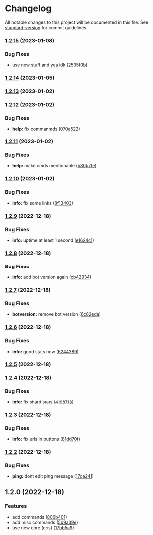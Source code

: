 # Changelog

All notable changes to this project will be documented in this file. See [standard-version](https://github.com/conventional-changelog/standard-version) for commit guidelines.

### [1.2.15](https://github.com/EazyAutodelete/misc-commands/compare/v1.2.14...v1.2.15) (2023-01-08)


### Bug Fixes

* use new stuff and yea idk ([2535f0b](https://github.com/EazyAutodelete/misc-commands/commit/2535f0b4994e58071b8b1a54823371406863bce2))

### [1.2.14](https://github.com/EazyAutodelete/misc-commands/compare/v1.2.13...v1.2.14) (2023-01-05)

### [1.2.13](https://github.com/EazyAutodelete/misc-commands/compare/v1.2.12...v1.2.13) (2023-01-02)

### [1.2.12](https://github.com/EazyAutodelete/misc-commands/compare/v1.2.11...v1.2.12) (2023-01-02)

### Bug Fixes

- **help:** fix commanmds ([070a522](https://github.com/EazyAutodelete/misc-commands/commit/070a522c0850232e074c1e3890a511696253d3af))

### [1.2.11](https://github.com/EazyAutodelete/misc-commands/compare/v1.2.10...v1.2.11) (2023-01-02)

### Bug Fixes

- **help:** make cmds mentionable ([b80b7fe](https://github.com/EazyAutodelete/misc-commands/commit/b80b7fe99c71ce3dc7d48cb9e1f0007ac74ebd45))

### [1.2.10](https://github.com/EazyAutodelete/misc-commands/compare/v1.2.9...v1.2.10) (2023-01-02)

### Bug Fixes

- **info:** fix some links ([8f13403](https://github.com/EazyAutodelete/misc-commands/commit/8f13403deb334c57bc7bc2361547488c69aab2e0))

### [1.2.9](https://github.com/EazyAutodelete/misc-commands/compare/v1.2.8...v1.2.9) (2022-12-18)

### Bug Fixes

- **info:** uptime at least 1 second ([e1624c1](https://github.com/EazyAutodelete/misc-commands/commit/e1624c1317c835e91df77584e581db06719a9213))

### [1.2.8](https://github.com/EazyAutodelete/misc-commands/compare/v1.2.7...v1.2.8) (2022-12-18)

### Bug Fixes

- **info:** add bot version again ([cb42934](https://github.com/EazyAutodelete/misc-commands/commit/cb429348ebbe80e1a93634137bdaf085bbf7aa13))

### [1.2.7](https://github.com/EazyAutodelete/misc-commands/compare/v1.2.6...v1.2.7) (2022-12-18)

### Bug Fixes

- **botversion:** remove bot version ([6c82eda](https://github.com/EazyAutodelete/misc-commands/commit/6c82edaa30f2b295f2bc9b37aa1fdb4bf7426074))

### [1.2.6](https://github.com/EazyAutodelete/misc-commands/compare/v1.2.5...v1.2.6) (2022-12-18)

### Bug Fixes

- **info:** good stats now ([6244389](https://github.com/EazyAutodelete/misc-commands/commit/62443899a128984764a6ffb9fe4679cc1685f217))

### [1.2.5](https://github.com/EazyAutodelete/misc-commands/compare/v1.2.4...v1.2.5) (2022-12-18)

### [1.2.4](https://github.com/EazyAutodelete/misc-commands/compare/v1.2.3...v1.2.4) (2022-12-18)

### Bug Fixes

- **info:** fix shard stats ([41987f3](https://github.com/EazyAutodelete/misc-commands/commit/41987f32504a3a2434d9293f828134b909a41d37))

### [1.2.3](https://github.com/EazyAutodelete/misc-commands/compare/v1.2.2...v1.2.3) (2022-12-18)

### Bug Fixes

- **info:** fix urls in buttons ([81dd70f](https://github.com/EazyAutodelete/misc-commands/commit/81dd70f8da82fa11f7416724d660dee9a964fd66))

### [1.2.2](https://github.com/EazyAutodelete/misc-commands/compare/v1.2.0...v1.2.2) (2022-12-18)

### Bug Fixes

- **ping:** dont edit ping message ([17da241](https://github.com/EazyAutodelete/misc-commands/commit/17da2413c6a111f1a1ea555abaa13f6d3a50e634))

## 1.2.0 (2022-12-18)

### Features

- add commands ([806b401](https://github.com/EazyAutodelete/misc-commands/commit/806b4017b699f10f897aeaad61cf252d5661aae6))
- add misc commands ([5b9a39e](https://github.com/EazyAutodelete/misc-commands/commit/5b9a39e3ca315bc79e3d74ba50e9d3d3ddb303db))
- use new core (eris) ([17bb5a9](https://github.com/EazyAutodelete/misc-commands/commit/17bb5a93c8dfb2ef6b5ded10bf0c7e3cc752d115))
